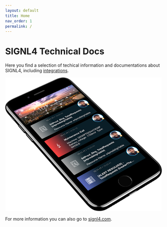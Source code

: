 ```yaml
---
layout: default
title: Home
nav_order: 1
permalink: /
---
```


# SIGNL4 Technical Docs

Here you find a selection of techical information and documentations about SIGNL4, including [integrations](/docs/integrations/integrations.md).

![SIGNL4](signl4-phone.png)

For more information you can also go to [signl4.com](https://www.signl4.com).

